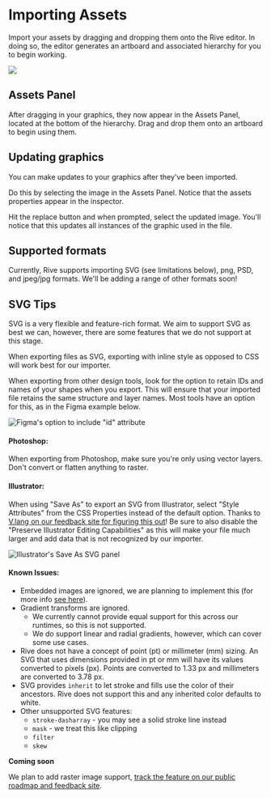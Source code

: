 # Importing Assets

Import your assets by dragging and dropping them onto the Rive editor. In doing so, the editor generates an artboard and associated hierarchy for you to begin working.&#x20;

![](../../.gitbook/assets/import.gif)

## Assets Panel&#x20;

After dragging in your graphics, they now appear in the Assets Panel, located at the bottom of the hierarchy. Drag and drop them onto an artboard to begin using them.

## Updating graphics

You can make updates to your graphics after they've been imported.&#x20;

Do this by selecting the image in the Assets Panel. Notice that the assets properties appear in the inspector.&#x20;

Hit the replace button and when prompted, select the updated image. You'll notice that this updates all instances of the graphic used in the file.&#x20;



## Supported formats

Currently, Rive supports importing SVG (see limitations below), png, PSD, and jpeg/jpg formats. We'll be adding a range of other formats soon!

## SVG Tips

SVG is a very flexible and feature-rich format. We aim to support SVG as best we can, however, there are some features that we do not support at this stage.&#x20;

When exporting files as SVG, exporting with inline style as opposed to CSS will work best for our importer.

When exporting from other design tools, look for the option to retain IDs and names of your shapes when you export. This will ensure that your imported file retains the same structure and layer names. Most tools have an option for this, as in the Figma example below.

![Figma's option to include "id" attribute](../../.gitbook/assets/figma\_export\_id.png)

#### Photoshop:

When exporting from Photoshop, make sure you're only using vector layers. Don't convert or flatten anything to raster.

#### Illustrator:

When using "Save As" to export an SVG from Illustrator, select "Style Attributes" from the CSS Properties instead of the default option. Thanks to [V.lang on our feedback site for figuring this out](https://feedback.rive.app/122)! Be sure to also disable the "Preserve Illustrator Editing Capabilities" as this will make your file much larger and add data that is not recognized by our importer.&#x20;

![Illustrator's Save As SVG panel](<../../.gitbook/assets/image (2).png>)

#### Known Issues:&#x20;

* Embedded images are ignored, we are planning to implement this (for more info [see here](https://feedback.rive.app/69)).
* Gradient transforms are ignored.&#x20;
  * We currently cannot provide equal support for this across our runtimes, so this is not supported.
  * We do support linear and radial gradients, however, which can cover some use cases.
* Rive does not have a concept of point (pt) or millimeter (mm) sizing. An SVG that uses dimensions provided in pt or mm will have its values converted to pixels (px). Points are converted to 1.33 px and millimeters are converted to  3.78 px.&#x20;
* SVG provides `inherit` to let stroke and fills use the color of their ancestors. Rive does not support this and any inherited color defaults to white.
* Other unsupported SVG features:
  * `stroke-dasharray` - you may see a solid stroke line instead
  * `mask` -  we treat this like clipping
  * `filter`
  * `skew`

**Coming soon**

We plan to add raster image support, [track the feature on our public roadmap and feedback site](https://feedback.rive.app/69).
